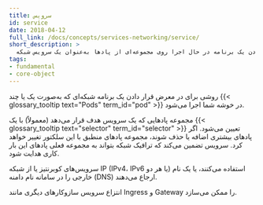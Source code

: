 ```yaml
---
title: سرویس
id: service
date: 2018-04-12
full_link: /docs/concepts/services-networking/service/
short_description: >
  روشی برای در معرض قرار دادن یک برنامه در حال اجرا روی مجموعه‌ای از پادها به‌عنوان یک سرویس شبکه.
tags:
- fundamental
- core-object
---
```

 روشی برای در معرض قرار دادن یک برنامه شبکه‌ای که به‌صورت یک یا چند
{{< glossary_tooltip text="Pods" term_id="pod" >}} در خوشه شما اجرا می‌شود.

<!--more-->

مجموعه پادهایی که یک سرویس هدف قرار می‌دهد (معمولاً) با یک
{{< glossary_tooltip text="selector" term_id="selector" >}} تعیین می‌شود. اگر پادهای بیشتری اضافه یا حذف شوند،
مجموعه پادهای منطبق با این سلکتور تغییر خواهد کرد. سرویس تضمین می‌کند که ترافیک شبکه
بتواند به مجموعه فعلی پادهای این بار کاری هدایت شود.

سرویس‌های کوبرنتیز یا از شبکه IP (IPv4، IPv6 یا هر دو) استفاده می‌کنند، یا یک نام خارجی را در
سامانه نام دامنه (DNS) ارجاع می‌دهند.

انتزاع سرویس سازوکارهای دیگری مانند Ingress و Gateway را ممکن می‌سازد.
